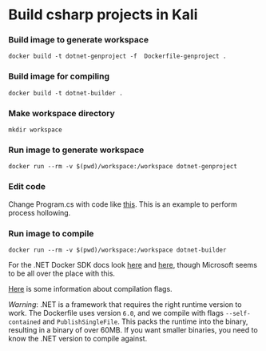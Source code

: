 # Build csharp projects in Kali

### Build image to generate workspace
`docker build -t dotnet-genproject -f  Dockerfile-genproject .`

### Build image for compiling
`docker build -t dotnet-builder .`

### Make workspace directory
`mkdir workspace`

### Run image to generate workspace
`docker run --rm -v $(pwd)/workspace:/workspace dotnet-genproject`

### Edit code
Change Program.cs with code like [this](Program_example.cs). This is an example to perform process hollowing.

### Run image to compile
`docker run --rm -v $(pwd)/workspace:/workspace dotnet-builder`

For the .NET Docker SDK docs look [here](https://github.com/dotnet/dotnet-docker/blob/main/README.sdk.md) and [here](https://hub.docker.com/r/microsoft/dotnet-sdk), though Microsoft seems to be all over the place with this.

[Here](https://learn.microsoft.com/en-us/dotnet/core/deploying/single-file/overview?tabs=cli) is some information about compilation flags.

*Warning*: .NET is a framework that requires the right runtime version to work. The Dockerfile uses version `6.0`, and we compile with flags `--self-contained` and `PublishSingleFile`. This packs the runtime into the binary, resulting in a binary of over 60MB. If you want smaller binaries, you need to know the .NET version to compile against.
